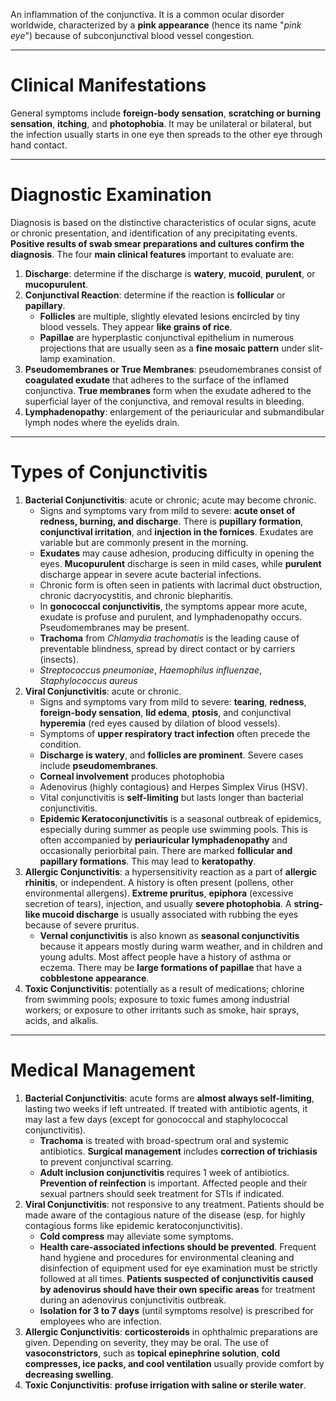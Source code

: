 An inflammation of the conjunctiva. It is a common ocular disorder worldwide, characterized by a **pink appearance** (hence its name "*pink eye*") because of subconjunctival blood vessel congestion.
___
# Clinical Manifestations
General symptoms include **foreign-body sensation**, **scratching or burning sensation**, **itching**, and **photophobia**. It may be unilateral or bilateral, but the infection usually starts in one eye then spreads to the other eye through hand contact.
___
# Diagnostic Examination
Diagnosis is based on the distinctive characteristics of ocular signs, acute or chronic presentation, and identification of any precipitating events. **Positive results of swab smear preparations and cultures confirm the diagnosis**. The four **main clinical features** important to evaluate are:
1. **Discharge**: determine if the discharge is **watery**, **mucoid**, **purulent**, or **mucopurulent**.
2. **Conjunctival Reaction**: determine if the reaction is **follicular** or **papillary**.
	- **Follicles** are multiple, slightly elevated lesions encircled by tiny blood vessels. They appear **like grains of rice**.
	- **Papillae** are hyperplastic conjunctival epithelium in numerous projections that are usually seen as a **fine mosaic pattern** under slit-lamp examination.
3. **Pseudomembranes or True Membranes**: pseudomembranes consist of **coagulated exudate** that adheres to the surface of the inflamed conjunctiva. **True membranes** form when the exudate adhered to the superficial layer of the conjunctiva, and removal results in bleeding.
4. **Lymphadenopathy**: enlargement of the periauricular and submandibular lymph nodes where the eyelids drain.
___
# Types of Conjunctivitis
1. **Bacterial Conjunctivitis**: acute or chronic; acute may become chronic.
	- Signs and symptoms vary from mild to severe: **acute onset of redness, burning, and discharge**. There is **pupillary formation**, **conjunctival irritation**, and **injection in the fornices**. Exudates are variable but are commonly present in the morning.
	- **Exudates** may cause adhesion, producing difficulty in opening the eyes. **Mucopurulent** discharge is seen in mild cases, while **purulent** discharge appear in severe acute bacterial infections.
	- Chronic form is often seen in patients with lacrimal duct obstruction, chronic dacryocystitis, and chronic blepharitis.
	- In **gonococcal conjunctivitis**, the symptoms appear more acute, exudate is profuse and purulent, and lymphadenopathy occurs. Pseudomembranes may be present.
	- **Trachoma** from *Chlamydia trachomatis* is the leading cause of preventable blindness, spread by direct contact or by carriers (insects).
	- *Streptococcus pneumoniae*, *Haemophilus influenzae*, *Staphylococcus aureus*
2. **Viral Conjunctivitis**: acute or chronic.
	- Signs and symptoms vary from mild to severe: **tearing**, **redness**, **foreign-body sensation**, **lid edema**, **ptosis**, and conjunctival **hyperemia** (red eyes caused by dilation of blood vessels).
	- Symptoms of **upper respiratory tract infection** often precede the condition.
	- **Discharge is watery**, and **follicles are prominent**. Severe cases include **pseudomembranes**.
	- **Corneal involvement** produces photophobia
	- Adenovirus (highly contagious) and Herpes Simplex Virus (HSV).
	- Vital conjunctivitis is **self-limiting** but lasts longer than bacterial conjunctivitis.
	- **Epidemic Keratoconjunctivitis** is a seasonal outbreak of epidemics, especially during summer as people use swimming pools. This is often accompanied by **periauricular lymphadenopathy** and occasionally periorbital pain. There are marked **follicular and papillary formations**. This may lead to **keratopathy**.
3. **Allergic Conjunctivitis**: a hypersensitivity reaction as a part of **allergic rhinitis**, or independent. A history is often present (pollens, other environmental allergens). **Extreme pruritus**, **epiphora** (excessive secretion of tears), injection, and usually **severe photophobia**. A **string-like mucoid discharge** is usually associated with rubbing the eyes because of severe pruritus.
	- **Vernal conjunctivitis** is also known as **seasonal conjunctivitis** because it appears mostly during warm weather, and in children and young adults. Most affect people have a history of asthma or eczema. There may be **large formations of papillae** that have a **cobblestone appearance**.
4. **Toxic Conjunctivitis**: potentially as a result of medications; chlorine from swimming pools; exposure to toxic fumes among industrial workers; or exposure to other irritants such as smoke, hair sprays, acids, and alkalis.
___
# Medical Management
1. **Bacterial Conjunctivitis**: acute forms are **almost always self-limiting**, lasting two weeks if left untreated. If treated with antibiotic agents, it may last a few days (except for gonococcal and staphylococcal conjunctivitis).
	- **Trachoma** is treated with broad-spectrum oral and systemic antibiotics. **Surgical management** includes **correction of trichiasis** to prevent conjunctival scarring.
	- **Adult inclusion conjunctivitis** requires 1 week of antibiotics. **Prevention of reinfection** is important. Affected people and their sexual partners should seek treatment for STIs if indicated.
2. **Viral Conjunctivitis**: not responsive to any treatment. Patients should be made aware of the contagious nature of the disease (esp. for highly contagious forms like epidemic keratoconjunctivitis).
	- **Cold compress** may alleviate some symptoms.
	- **Health care-associated infections should be prevented**. Frequent hand hygiene and procedures for environmental cleaning and disinfection of equipment used for eye examination must be strictly followed at all times. **Patients suspected of conjunctivitis caused by adenovirus should have their own specific areas** for treatment during an adenovirus conjunctivitis outbreak.
	- **Isolation for 3 to 7 days** (until symptoms resolve) is prescribed for employees who are infection.
3. **Allergic Conjunctivitis**: **corticosteroids** in ophthalmic preparations are given. Depending on severity, they may be oral. The use of **vasoconstrictors**, such as **topical epinephrine solution**, **cold compresses, ice packs, and cool ventilation** usually provide comfort by **decreasing swelling**.
4. **Toxic Conjunctivitis**: **profuse irrigation with saline or sterile water**.